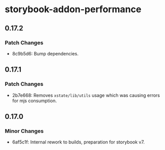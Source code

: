 # storybook-addon-performance

## 0.17.2

### Patch Changes

- 8c9b5d6: Bump dependencies.

## 0.17.1

### Patch Changes

- 2b7e668: Removes `xstate/lib/utils` usage which was causing errors for mjs consumption.

## 0.17.0

### Minor Changes

- 6af5c1f: Internal rework to builds, preparation for storybook v7.
